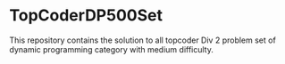 # TopCoderDP500Set
This repository contains the solution to all topcoder Div 2 problem set of dynamic programming category with medium difficulty. 
